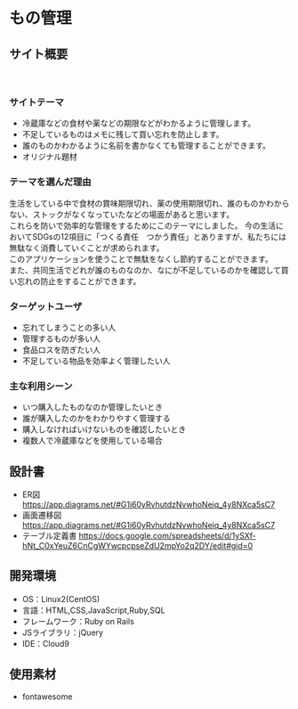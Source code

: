 # もの管理

## サイト概要
　
### サイトテーマ
- 冷蔵庫などの食材や薬などの期限などがわかるように管理します。
- 不足しているものはメモに残して買い忘れを防止します。
- 誰のものかわかるように名前を書かなくても管理することができます。
- オリジナル題材

### テーマを選んだ理由
生活をしている中で食材の賞味期限切れ、薬の使用期限切れ、誰のものかわからない、ストックがなくなっていたなどの場面があると思います。  
これらを防いで効率的な管理をするためにこのテーマにしました。 
今の生活においてSDGsの12項目に「つくる責任　つかう責任」とありますが、私たちには無駄なく消費していくことが求められます。  
このアプリケーションを使うことで無駄をなくし節約することができます。  
また、共同生活でどれが誰のものなのか、なにが不足しているのかを確認して買い忘れの防止をすることができます。

### ターゲットユーザ
- 忘れてしまうことの多い人
- 管理するものが多い人
- 食品ロスを防ぎたい人
- 不足している物品を効率よく管理したい人

### 主な利用シーン
- いつ購入したものなのか管理したいとき
- 誰が購入したのかをわかりやすく管理する
- 購入しなければいけないものを確認したいとき
- 複数人で冷蔵庫などを使用している場合

## 設計書
- ER図  https://app.diagrams.net/#G1i60yRvhutdzNvwhoNeiq_4y8NXca5sC7
- 画面遷移図  https://app.diagrams.net/#G1i60yRvhutdzNvwhoNeiq_4y8NXca5sC7
- テーブル定義書  https://docs.google.com/spreadsheets/d/1ySXf-hNt_C0xYeuZ6CnCgWYwcpcpseZdU2mpYo2q2DY/edit#gid=0

## 開発環境
- OS：Linux2(CentOS)
- 言語：HTML,CSS,JavaScript,Ruby,SQL
- フレームワーク：Ruby on Rails
- JSライブラリ：jQuery
- IDE：Cloud9

## 使用素材
- fontawesome
